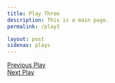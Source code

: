 ```yaml
---
title: Play Three
description: This is a main page.
permalink: /play3

layout: post
sidenav: plays
---
```

[Previous Play](/play2)
<br/>
[Next Play](/play4)